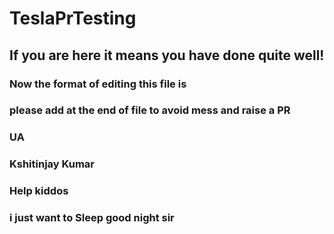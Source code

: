 # TeslaPrTesting

## If you are here it means you have done quite well!

### Now the format of editing this file is

### please add at the end of file to avoid mess and raise a PR

### UA

### Kshitinjay Kumar
### Help kiddos

### i just want to Sleep good night sir
